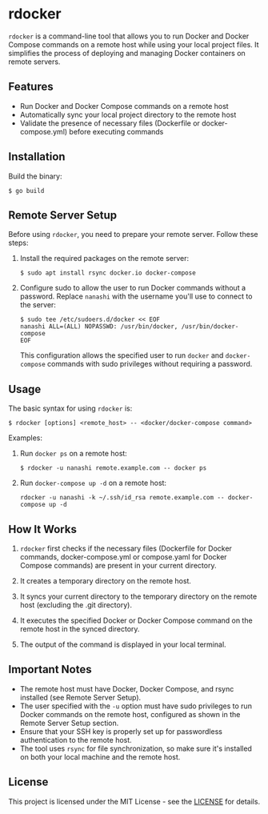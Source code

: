 # rdocker

`rdocker` is a command-line tool that allows you to run Docker and Docker Compose commands on a remote host while using your local project files. It simplifies the process of deploying and managing Docker containers on remote servers.

## Features

- Run Docker and Docker Compose commands on a remote host
- Automatically sync your local project directory to the remote host
- Validate the presence of necessary files (Dockerfile or docker-compose.yml) before executing commands

## Installation

Build the binary:

```
$ go build
```

## Remote Server Setup

Before using `rdocker`, you need to prepare your remote server. Follow these steps:

1. Install the required packages on the remote server:

   ```
   $ sudo apt install rsync docker.io docker-compose
   ```

2. Configure sudo to allow the user to run Docker commands without a password. Replace `nanashi` with the username you'll use to connect to the server:

   ```
   $ sudo tee /etc/sudoers.d/docker << EOF
   nanashi ALL=(ALL) NOPASSWD: /usr/bin/docker, /usr/bin/docker-compose
   EOF
   ```

   This configuration allows the specified user to run `docker` and `docker-compose` commands with sudo privileges without requiring a password.

## Usage

The basic syntax for using `rdocker` is:

```
$ rdocker [options] <remote_host> -- <docker/docker-compose command>
```

Examples:

1. Run `docker ps` on a remote host:
   ```
   $ rdocker -u nanashi remote.example.com -- docker ps
   ```

2. Run `docker-compose up -d` on a remote host:
   ```
   rdocker -u nanashi -k ~/.ssh/id_rsa remote.example.com -- docker-compose up -d
   ```

## How It Works

1. `rdocker` first checks if the necessary files (Dockerfile for Docker commands, docker-compose.yml or compose.yaml for Docker Compose commands) are present in your current directory.

2. It creates a temporary directory on the remote host.

3. It syncs your current directory to the temporary directory on the remote host (excluding the .git directory).

4. It executes the specified Docker or Docker Compose command on the remote host in the synced directory.

5. The output of the command is displayed in your local terminal.

## Important Notes

- The remote host must have Docker, Docker Compose, and rsync installed (see Remote Server Setup).
- The user specified with the `-u` option must have sudo privileges to run Docker commands on the remote host, configured as shown in the Remote Server Setup section.
- Ensure that your SSH key is properly set up for passwordless authentication to the remote host.
- The tool uses `rsync` for file synchronization, so make sure it's installed on both your local machine and the remote host.

## License

This project is licensed under the MIT License - see the [LICENSE](https://opensource.org/license/mit) for details.
